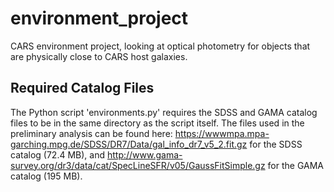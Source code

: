 # environment_project #

CARS environment project, looking at optical photometry for objects that are physically close to CARS host galaxies.

## Required Catalog Files ##

The Python script 'environments.py' requires the SDSS and GAMA catalog files to be in the same directory as the script itself. The files used in the preliminary analysis can be found here: https://wwwmpa.mpa-garching.mpg.de/SDSS/DR7/Data/gal_info_dr7_v5_2.fit.gz for the SDSS catalog (72.4 MB), and http://www.gama-survey.org/dr3/data/cat/SpecLineSFR/v05/GaussFitSimple.gz for the GAMA catalog (195 MB).
